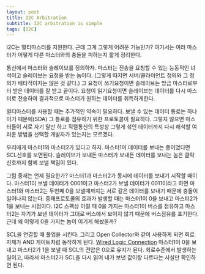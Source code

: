 ```yaml
---
layout: post
title: I2C Arbitration
subtitle: I2C arbitration is simple
tags: [I2C]
---
```


I2C는 멀티마스터를 지원한다. 근데 그게 그렇게 어려운 기능인가? 여기서는 여러 마스터가 어떻게 다른 마스터와의 충돌을 피하는지 짧게 정리한다.

통신에서 마스터와 슬레이브를 정의하자. 마스터는 전송을 요청할 수 있는 능동적인 녀석이고 슬레이브는 요청을 받는 놈이다. (그렇게 따지면 서버/클라이언트 정의와 그 정의가 배타적이지는 않은 것 같다.) 그 요청이 쓰기요청이면 슬레이브는 방금 마스터로부터 받은 데이터를 잘 받고 끝이다. 요청이 읽기요청이면 슬레이브는 데이터를 다시 마스터로 전송하여 결과적으로 마스터가 원하는 데이터를 취득하게한다.

멀티마스터를 사용할 때는 추가적인 약속이 필요하다. 보낼 수 있는 데이터 통로는 하나이기 때문에(SDA) 그 통로를 점유하기 위한 프로토콜이 필요하다. 그렇지 않으면 마스터들이 서로 자기 말만 하고 직렬통신의 특성상 그렇게 섞인 데이터까지 다시 해석할 여러운 방법을 선택할 개발자가 있는지는 모르겠다. 

우리에게 마스터1와 마스터2가 있다고 하자. 마스터1이 데이터를 보내는 중이었다면 SCL신호를 보면된다. 슬레이브가 보내든 마스터가 보내든 데이터를 보내는 놈은 클락신호까지 함께 보낼 책임이 있다.

그럼 중재는 언제 필요한가? 마스터1과 마스터2가 동시에 데이터를 보내기 시작할 때이다. 마스터1이 보낼 데이터가 0001이고 마스터2가 보낼 데이터가 0011이라고 하면 마스터1와 마스터2는 두번째 0을 보낼때까지는 서로 같은 데이터를 보내기 때문에 충돌이 일어나지 않는다. 중재프로토콜의 효과가 발생할 때는 마스터1이 0을 보내고 마스터2가 1을 보내는 시점이다. I2C 스펙상 이럴 때 0을 가지는 마스터1이 버스를 점유하고 마스터2는 자기가 보낸 데이터가 그대로 버스에서 보이지 않기 때문에 버스점유를 포기한다. 근데 왜 이렇게 0을 가지는 놈이 이기게 해놨을까?

SCL을 연결할 때 풀업을 시킨다. 그리고 Open Collector와 같이 사용하게 되면 회로자체가 AND 게이트처럼 동작하게 된다. [Wired Logic Connection](https://en.wikipedia.org/wiki/Wired_logic_connection) 마스터1이 0을 보내고 마스터2가 1을 보낼 때 SCL의 전압은 0으로 유지가 된다. 회로수준에서 발생하는 일이고, 따라서 마스터2가 SCL을 다시 읽어 내가 보낸 값이랑 다르다는 사실만 확인하면 된다.

